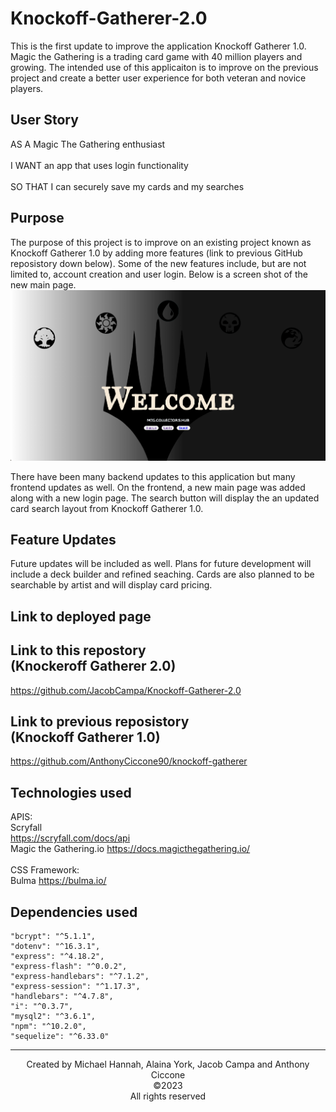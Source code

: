 # Knockoff-Gatherer-2.0

This is the first update to improve the application Knockoff Gatherer 1.0. Magic the Gathering is a trading card game with 40 million players and growing. The intended use of this applicaiton is to improve on the previous project and create a better user experience for both veteran and novice players. 
## User Story
AS A Magic The Gathering enthusiast
 <br>
 <br>
I WANT an app that uses login functionality
<br>
<br>
SO THAT I can securely save my cards and my searches

## Purpose 
The purpose of this project is to improve on an existing project known as Knockoff Gatherer 1.0  by adding more features (link to previous GitHub reposistory down below). Some of the new features include, but are not limited to, account creation and user login. Below is a screen shot of the new main page.
![Alt text](<Screenshot 2023-10-13 at 12.15.55.png>)

There have been many backend updates to this application but many frontend updates as well. On the frontend, a new main page was added along with a new login page. The search button will display the an updated card search layout from Knockoff Gatherer 1.0.

## Feature Updates

Future updates will be included as well. Plans for future development will include a deck builder and refined seaching. Cards are also planned to be searchable by artist and will display card pricing.

## Link to deployed page

## Link to this repostory <br>(Knockeroff Gatherer 2.0)
https://github.com/JacobCampa/Knockoff-Gatherer-2.0


## Link to previous reposistory <br> (Knockoff Gatherer 1.0)
https://github.com/AnthonyCiccone90/knockoff-gatherer


## Technologies used 
APIS:<br>
Scryfall <br>
https://scryfall.com/docs/api
<br>
Magic the Gathering.io
https://docs.magicthegathering.io/
<br><br>
CSS Framework:<br>
Bulma
https://bulma.io/



## Dependencies used
    "bcrypt": "^5.1.1",
    "dotenv": "^16.3.1",
    "express": "^4.18.2",
    "express-flash": "^0.0.2",
    "express-handlebars": "^7.1.2",
    "express-session": "^1.17.3",
    "handlebars": "^4.7.8",
    "i": "^0.3.7",
    "mysql2": "^3.6.1",
    "npm": "^10.2.0",
    "sequelize": "^6.33.0"

<hr>
<center> Created by Michael Hannah, Alaina York, Jacob Campa and Anthony Ciccone 
<br>
©2023
<br>
All rights reserved
</center>